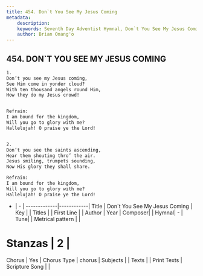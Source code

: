 ```yaml
---
title: 454. Don`t You See My Jesus Coming
metadata:
    description: 
    keywords: Seventh Day Adventist Hymnal, Don`t You See My Jesus Coming, , 
    author: Brian Onang'o
---
```



## 454. DON`T YOU SEE MY JESUS COMING

```txt
1.
Don’t you see my Jesus coming,
See Him come in yonder cloud?
With ten thousand angels round Him,
How they do my Jesus crowd!


Refrain:
I am bound for the kingdom,
Will you go to glory with me?
Hallelujah! O praise ye the Lord!


2.
Don’t you see the saints ascending,
Hear them shouting thro’ the air.
Jesus smiling, trumpets sounding,
Now His glory they shall share.

Refrain:
I am bound for the kingdom,
Will you go to glory with me?
Hallelujah! O praise ye the Lord!

```

- |   -  |
-------------|------------|
Title | Don`t You See My Jesus Coming |
Key |  |
Titles |  |
First Line |  |
Author | 
Year | 
Composer|  |
Hymnal|  - |
Tune|  |
Metrical pattern | |
# Stanzas | 2 |
Chorus | Yes |
Chorus Type | chorus |
Subjects |  |
Texts |  |
Print Texts | 
Scripture Song |  |
  
